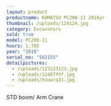 ```yaml
---
layout: product
productname: KOMATSU PC200-11 2018yr
thumbnail: /uploads/124124.jpg
category: Excavators
sold: true
model: PC200-11
hours: 1,785
year: "2018"
serial_no: "502155"
detailpictures:
  - /uploads/123123123.jpg
  - /uploads/12487fhf.jpg
  - /uploads/houwrq31.jpg
---
```

STD boom/ Arm Crane